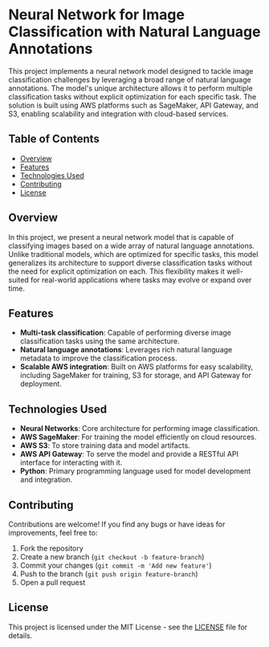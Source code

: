 # Neural Network for Image Classification with Natural Language Annotations

This project implements a neural network model designed to tackle image classification challenges by leveraging a broad range of natural language annotations. The model's unique architecture allows it to perform multiple classification tasks without explicit optimization for each specific task. The solution is built using AWS platforms such as SageMaker, API Gateway, and S3, enabling scalability and integration with cloud-based services.

## Table of Contents

- [Overview](#overview)
- [Features](#features)
- [Technologies Used](#technologies-used)
- [Contributing](#contributing)
- [License](#license)

## Overview

In this project, we present a neural network model that is capable of classifying images based on a wide array of natural language annotations. Unlike traditional models, which are optimized for specific tasks, this model generalizes its architecture to support diverse classification tasks without the need for explicit optimization on each. This flexibility makes it well-suited for real-world applications where tasks may evolve or expand over time.

## Features

- **Multi-task classification**: Capable of performing diverse image classification tasks using the same architecture.
- **Natural language annotations**: Leverages rich natural language metadata to improve the classification process.
- **Scalable AWS integration**: Built on AWS platforms for easy scalability, including SageMaker for training, S3 for storage, and API Gateway for deployment.

## Technologies Used

- **Neural Networks**: Core architecture for performing image classification.
- **AWS SageMaker**: For training the model efficiently on cloud resources.
- **AWS S3**: To store training data and model artifacts.
- **AWS API Gateway**: To serve the model and provide a RESTful API interface for interacting with it.
- **Python**: Primary programming language used for model development and integration.

## Contributing

Contributions are welcome! If you find any bugs or have ideas for improvements, feel free to:

1. Fork the repository
2. Create a new branch (`git checkout -b feature-branch`)
3. Commit your changes (`git commit -m 'Add new feature'`)
4. Push to the branch (`git push origin feature-branch`)
5. Open a pull request

## License

This project is licensed under the MIT License - see the [LICENSE](LICENSE) file for details.

